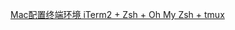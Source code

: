[Mac配置终端环境 iTerm2 + Zsh + Oh My Zsh + tmux](http://blog.btnotes.com/articles/764.html?utm_source=tuicool&utm_medium=referral)
